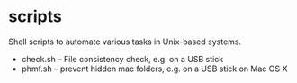 # scripts
Shell scripts to automate various tasks in Unix-based systems.

* check.sh – File consistency check, e.g. on a USB stick
* phmf.sh – prevent hidden mac folders, e.g. on a USB stick on Mac OS X
